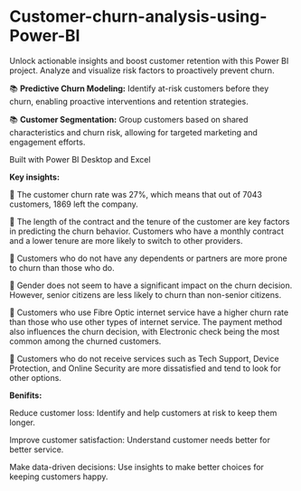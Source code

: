 # Customer-churn-analysis-using-Power-BI
Unlock actionable insights and boost customer retention with this Power BI project. Analyze and visualize risk factors to proactively prevent churn.

📚 **Predictive Churn Modeling:** Identify at-risk customers before they churn, enabling proactive interventions and retention strategies.

📚 **Customer Segmentation:** Group customers based on shared characteristics and churn risk, allowing for targeted marketing and engagement efforts.

Built with Power BI Desktop and Excel

**Key insights:**

🌟 The customer churn rate was 27%, which means that out of 7043 customers, 1869 left the company.

🌟 The length of the contract and the tenure of the customer are key factors in predicting the churn behavior.
   Customers who have a monthly contract and a lower tenure are more likely to switch to other providers.
   
🌟 Customers who do not have any dependents or partners are more prone to churn than those who do. 

🌟 Gender does not seem to have a significant impact on the churn decision. However, senior citizens are less likely to churn than non-senior citizens. 

🌟 Customers who use Fibre Optic internet service have a higher churn rate than those who use other types of internet service. The payment method also influences the churn            decision, with Electronic check being the most common among the churned customers. 

🌟 Customers who do not receive services such as Tech Support, Device Protection, and Online Security are more dissatisfied and tend to look for other options.

**Benifits:**

Reduce customer loss: Identify and help customers at risk to keep them longer.

Improve customer satisfaction: Understand customer needs better for better service.

Make data-driven decisions: Use insights to make better choices for keeping customers happy.

